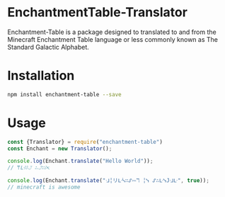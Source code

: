 # EnchantmentTable-Translator
 Enchantment-Table is a package designed to translated to and from the Minecraft Enchantment Table language or less commonly known as The Standard Galactic Alphabet.

# Installation
```bash
npm install enchantment-table --save
```

# Usage
```javascript
const {Translator} = require("enchantment-table")
const Enchant = new Translator();

console.log(Enchant.translate("Hello World"));
// ⍑ᒷꖎꖎ𝙹 ∴𝙹∷ꖎ↸

console.log(Enchant.translate("ᒲ╎リᒷᓵ∷ᔑ⎓ℸ ╎ᓭ ᔑ∴ᒷᓭ𝙹ᒲᒷ", true));
// minecraft is awesome
```